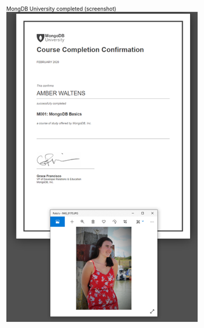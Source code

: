 MongDB University completed (screenshot)
![MongDB University completed (screenshot)](https://github.com/wakoodi/2imd-webtech3-portfolio/blob/master/mongodb_university/mongodb-university-screenshot.PNG)
